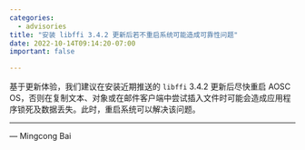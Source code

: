 ```yaml
---
categories:
  - advisories
title: "安装 libffi 3.4.2 更新后若不重启系统可能造成可靠性问题"
date: 2022-10-14T09:14:20-07:00
important: false

---
```


基于更新体验，我们建议在安装近期推送的 `libffi` 3.4.2 更新后尽快重启 AOSC OS，否则在复制文本、对象或在邮件客户端中尝试插入文件时可能会造成应用程序锁死及数据丢失。此时，重启系统可以解决该问题。

---

— Mingcong Bai
